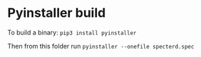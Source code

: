 # Pyinstaller build

To build a binary: `pip3 install pyinstaller`

Then from this folder run `pyinstaller --onefile specterd.spec`
